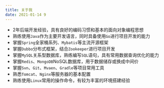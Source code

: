 ```yaml
---
title: 关于我
date: 2021-01-14 9
---
```


* 2年后端开发经验，具有良好的编码习惯和基本的面向对象编程思想
* 熟练使用`Java`作为主要开发语言，同时具备使用`Go`进行项目开发的能力
* 掌握`Spring`全家桶系列、`Mybatis`等主流开源框架
* 掌握`Dubbo`分布式框架，结合`Zookeeper`进行项目开发
* 掌握`MySQL`关系型数据库，熟练编写`SQL`语句，具有常用数据查询优化的能力
* 掌握`Redis`、`MongoDB`NoSQL数据库，用于数据储存或换成中间价
* 掌握`Svn`、`Git`、`Mvaen`、`Gradle`等项目常用工具
* 熟悉`Tomcat`、`Nginx`等服务器的基本配置
* 熟练使用`Linux`常用的操作命令，有较为丰富的环境搭建经验